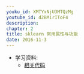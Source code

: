 ```yaml
---
youku_id: XMTYxNjU3MTQzMg
youtube_id: d2BMirIToF4
description: 
chapter: 2
title: sklearn 常用属性与功能
date: 2016-11-3
---
```

* 学习资料:
  * [相关代码]()
  
